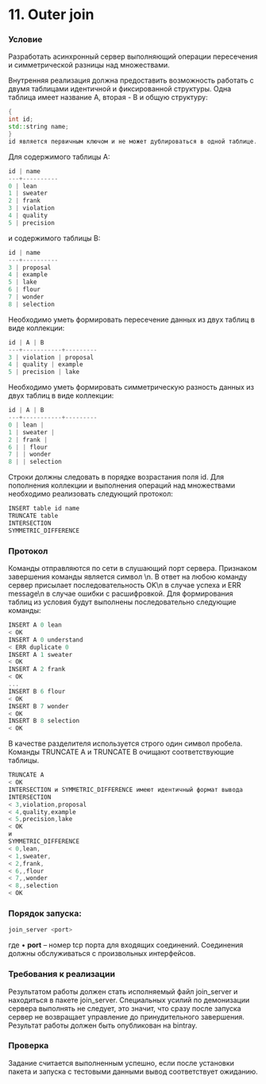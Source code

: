 # 11. Outer join

### Условие

Разработать асинхронный сервер выполняющий операции пересечения и
симметрической разницы над множествами.

Внутренняя реализация должна предоставить возможность работать с
двумя таблицами идентичной и фиксированной структуры. Одна таблица
имеет название A, вторая - B и общую структуру:

```cpp
{
int id;
std::string name;
}
id является первичным ключом и не может дублироваться в одной таблице.
```

Для содержимого таблицы A:

```cpp
id | name
---+----------
0 | lean
1 | sweater
2 | frank
3 | violation
4 | quality
5 | precision
```

и содержимого таблицы B:

```cpp
id | name
---+----------
3 | proposal
4 | example
5 | lake
6 | flour
7 | wonder
8 | selection
```

Необходимо уметь формировать пересечение данных из двух таблиц в виде
коллекции:

```cpp
id | A | B
---+-----------+---------
3 | violation | proposal
4 | quality | example
5 | precision | lake
```

Необходимо уметь формировать симметрическую разность данных из двух
таблиц в виде коллекции:

```cpp
id | A | B
---+-----------+---------
0 | lean |
1 | sweater |
2 | frank |
6 | | flour
7 | | wonder
8 | | selection
```

Строки должны следовать в порядке возрастания поля id.
Для пополнения коллекции и выполнения операций над множествами
необходимо реализовать следующий протокол:

```cpp
INSERT table id name
TRUNCATE table
INTERSECTION
SYMMETRIC_DIFFERENCE
```

### Протокол

Команды отправляются по сети в слушающий порт сервера. Признаком
завершения команды является символ \n. В ответ на любою команду сервер
присылает последовательность OK\n в случае успеха и ERR message\n в
случае ошибки с расшифровкой.
Для формирования таблиц из условия будут выполнены последовательно
следующие команды:

```cpp
INSERT A 0 lean
< OK
INSERT A 0 understand
< ERR duplicate 0
INSERT A 1 sweater
< OK
INSERT A 2 frank
< OK
...
INSERT B 6 flour
< OK
INSERT B 7 wonder
< OK
INSERT B 8 selection
< OK
```

В качестве разделителя используется строго один символ пробела.
Команды TRUNCATE A и TRUNCATE B очищают соответствующие таблицы.

```cpp
TRUNCATE A
< OK
INTERSECTION и SYMMETRIC_DIFFERENCE имеют идентичный формат вывода
INTERSECTION
< 3,violation,proposal
< 4,quality,example
< 5,precision,lake
< OK
и
SYMMETRIC_DIFFERENCE
< 0,lean,
< 1,sweater,
< 2,frank,
< 6,,flour
< 7,,wonder
< 8,,selection
< OK
```

### Порядок запуска:

```cpp
join_server <port>
```

где
• **port** – номер tcp порта для входящих соединений. Соединения должны
обслуживаться с произвольных интерфейсов.

### Требования к реализации

Результатом работы должен стать исполняемый файл join_server и
находиться в пакете join_server. Специальных усилий по демонизации сервера выполнять не следует, это значит, что сразу после запуска сервер не возвращает управление до
принудительного завершения. Результат работы должен быть опубликован на bintray.

### Проверка

Задание считается выполненным успешно, если после установки пакета и
запуска с тестовыми данными вывод соответствует ожиданию.
